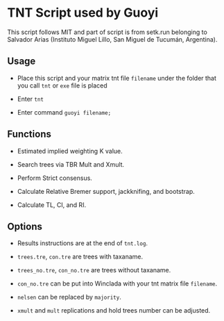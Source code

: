# TNT Script used by Guoyi

This script follows MIT and part of script is from setk.run belonging to Salvador Arias (Instituto Miguel Lillo, San Miguel de Tucumán, Argentina).

## Usage

- Place this script and your matrix tnt file `filename` under the folder that you call `tnt` or `exe` file is placed

- Enter `tnt`

- Enter command `guoyi filename;`

## Functions

- Estimated implied weighting K value.      

- Search trees via TBR Mult and Xmult.     

- Perform Strict consensus.            

- Calculate Relative Bremer support, jackknifing, and bootstrap.

- Calculate TL, CI, and RI. 

## Options

- Results instructions are at the end of `tnt.log`.

- `trees.tre`, `con.tre` are trees with taxaname.

- `trees_no.tre`, `con_no.tre` are trees without taxaname.

- `con_no.tre` can be put into Winclada with your tnt matrix file `filename`.

- `nelsen` can be replaced by `majority`.

- `xmult` and `mult` replications and hold trees number can be adjusted.

